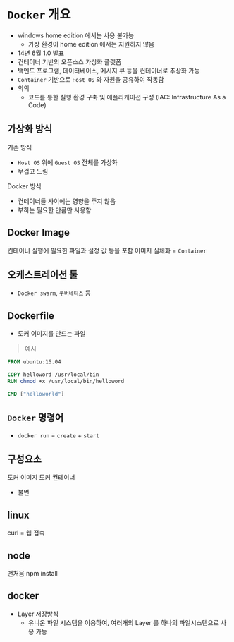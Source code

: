 # `Docker` 개요
- windows home edition 에서는 사용 불가능
    - 가상 환경이 home edition 에서는 지원하지 않음
- 14년 6월 1.0 발표
- 컨테이너 기반의 오픈소스 가상화 플랫폼
- 백엔드 프로그램, 데이터베이스, 메시지 큐 등을 컨테이너로 추상화 가능
- `Container` 기반으로 `Host OS` 와 자원을 공유하여 작동함
- 의의
    - 코드를 통한 실행 환경 구축 및 애플리케이션 구성 (IAC: Infrastructure As a Code)

## 가상화 방식
기존 방식
- `Host OS` 위에 `Guest OS` 전체를 가상화
- 무겁고 느림

Docker 방식
- 컨테이너들 사이에는 영향을 주지 않음
- 부하는 필요한 만큼만 사용함

## Docker Image
컨테이너 실행에 필요한 파일과 설정 값 등을 포함
이미지 실체화 = `Container`

## 오케스트레이션 툴
- `Docker swarm`, `쿠버네티스` 등

## Dockerfile
- 도커 이미지를 만드는 파일
> 예시
```Dockerfile
FROM ubuntu:16.04

COPY helloword /usr/local/bin
RUN chmod +x /usr/local/bin/helloword

CMD ["helloworld"]
```

## `Docker` 명령어
- `docker run` = `create` + `start`

## 구성요소
도커 이미지
도커 컨테이너
- 불변

## linux
curl = 웹 접속

## node
맨처음 
npm install

## docker
- Layer 저장방식
    - 유니온 파일 시스템을 이용하여, 여러개의 Layer 를 하나의 파일시스템으로 사용 가능